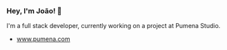 ### Hey, I'm João! 👋
I'm a full stack developer, currently working on a project at Pumena Studio.
- www.pumena.com

